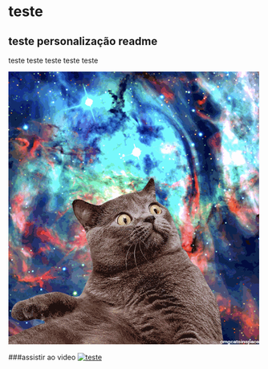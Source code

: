 # teste
## teste personalização readme
teste teste teste teste teste

![gif](https://github.com/GustavoBiscaro/teste/blob/main/gif.gif)


###assistir ao video 
[![teste](http://img.youtube.com/vi/AzYpHxNTAc0/0.jpg)](http://www.youtube.com/watch?v=AzYpHxNTAc0 "teste")
